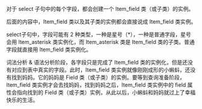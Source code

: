 对于 select 子句中的每个字段，都会创建一个 Item_field 类（或子类）的实例。

后面的内容中，Item_field 类以及其子类的实例都会直接说成 Item_field 类实例。

select子句中，字段可能有 2 种类型，一种是星号（*），一种是普通字段，星号会用 Item_asterisk 类实例化，而 Item_asterisk 类是 Item_field 类的子类。普通字段就直接用 Item_field 类实例化。

词法分析 & 语法分析阶段，各字段只是完成了 Item_field 类的实例化，但是还没有对应到表中真实的字段。此时，Item_field 类实例就像刚刚成形的小蝌蚪，还没有找到妈妈。它的妈妈是 Field 类（或子类）的实例。要等到查询准备阶段，Item_field 类实例才会去找妈妈，找到妈妈之后，Item_field 类实例中的 field 属性会指向找到的 Field 类（或子类）实例，从此以后，小蝌蚪和妈妈就过上了幸福快乐的生活。

